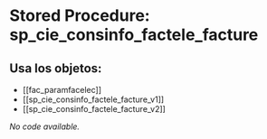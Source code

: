 # Stored Procedure: sp_cie_consinfo_factele_facture

## Usa los objetos:
- [[fac_paramfacelec]]
- [[sp_cie_consinfo_factele_facture_v1]]
- [[sp_cie_consinfo_factele_facture_v2]]

*No code available.*

